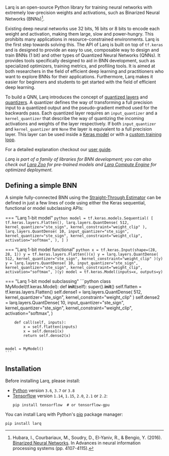 Larq is an open-source Python library for training neural networks with extremely low-precision weights and activations, such as Binarized Neural Networks (BNNs)[^1].

Existing deep neural networks use 32 bits, 16 bits or 8 bits to encode each weight and activation, making them large, slow and power-hungry. This prohibits many applications in resource-constrained environments. Larq is the first step towards solving this.
The API of Larq is built on top of `tf.keras` and is designed to provide an easy to use, composable way to design and train BNNs (1 bit) and other types of Quantized Neural Networks (QNNs). It provides tools specifically designed to aid in BNN development, such as specialized optimizers, training metrics, and profiling tools.
It is aimed at both researchers in the field of efficient deep learning and practitioners who want to explore BNNs for their applications. Furthermore, Larq makes it easier for beginners and students to get started with the field of efficient deep learning.

To build a QNN, Larq introduces the concept of [quantized layers](/larq/api/layers/) and [quantizers](/larq/api/quantizers/). A quantizer defines the way of transforming a full precision input to a quantized output and the pseudo-gradient method used for the backwards pass. Each quantized layer requires an `input_quantizer` and a `kernel_quantizer` that describe the way of quantizing the incoming activations and weights of the layer respectively. If both `input_quantizer` and `kernel_quantizer` are `None` the layer is equivalent to a full precision layer. This layer can be used inside a [Keras model](https://www.tensorflow.org/guide/keras/overview#sequential_model) or with a [custom training loop](https://www.tensorflow.org/guide/keras/train_and_evaluate#part_ii_writing_your_own_training_evaluation_loops_from_scratch).

For a detailed explanation checkout our [user guide](/larq/guides/key-concepts/).

*Larq is part of a family of libraries for BNN development; you can also check out [Larq Zoo](/zoo/) for pre-trained models and [Larq Compute Engine](/compute-engine/) for optimized deployment.*

## Defining a simple BNN

A simple fully-connected BNN using the [Straight-Through Estimator](/larq/api/quantizers/#ste_sign) can be defined in just a few lines of code using either the Keras sequential, functional or model subclassing APIs:

=== "Larq 1-bit model"
    ```python
    model = tf.keras.models.Sequential(
        [
            tf.keras.layers.Flatten(),
            larq.layers.QuantDense(
                512, kernel_quantizer="ste_sign", kernel_constraint="weight_clip"
            ),
            larq.layers.QuantDense(
                10,
                input_quantizer="ste_sign",
                kernel_quantizer="ste_sign",
                kernel_constraint="weight_clip",
                activation="softmax",
            ),
        ]
    )
    ```

=== "Larq 1-bit model functional"
    ```python
    x = tf.keras.Input(shape=(28, 28, 1))
    y = tf.keras.layers.Flatten()(x)
    y = larq.layers.QuantDense(
        512, kernel_quantizer="ste_sign", kernel_constraint="weight_clip"
    )(y)
    y = larq.layers.QuantDense(
        10,
        input_quantizer="ste_sign",
        kernel_quantizer="ste_sign",
        kernel_constraint="weight_clip",
        activation="softmax",
    )(y)
    model = tf.keras.Model(inputs=x, outputs=y)
    ```

=== "Larq 1-bit model subclassing"
    ```python
    class MyModel(tf.keras.Model):
        def __init__(self):
            super().__init__()
            self.flatten = tf.keras.layers.Flatten()
            self.dense1 = larq.layers.QuantDense(
                512, kernel_quantizer="ste_sign", kernel_constraint="weight_clip"
            )
            self.dense2 = larq.layers.QuantDense(
                10,
                input_quantizer="ste_sign",
                kernel_quantizer="ste_sign",
                kernel_constraint="weight_clip",
                activation="softmax",
            )

        def call(self, inputs):
            x = self.flatten(inputs)
            x = self.dense1(x)
            return self.dense2(x)


    model = MyModel()
    ```

## Installation

Before installing Larq, please install:

- [Python](https://www.python.org) version `3.6`, `3.7` or `3.8`
- [Tensorflow](https://www.tensorflow.org/install) version `1.14`, `1.15`, `2.0`, `2.1` or `2.2`:
  ```shell
  pip install tensorflow  # or tensorflow-gpu
  ```

You can install Larq with Python's [pip](https://pip.pypa.io/en/stable/) package manager:

```shell
pip install larq
```

[^1]: Hubara, I., Courbariaux, M., Soudry, D., El-Yaniv, R., & Bengio, Y. (2016). <a href="http://papers.nips.cc/paper/6573-binarized-neural-networks.pdf" target="_blank" >Binarized Neural Networks</a>. In Advances in neural information processing systems (pp. 4107-4115).
